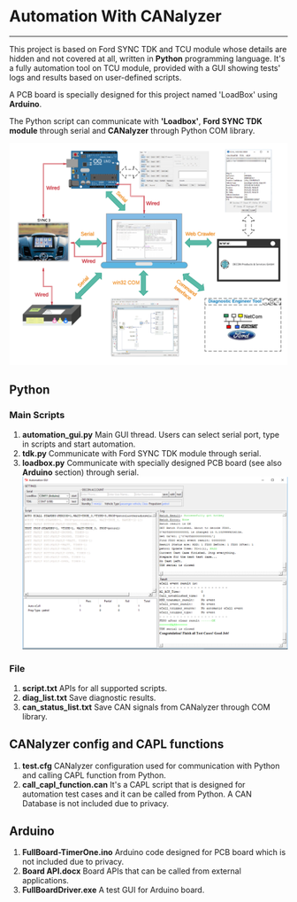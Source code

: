 # Automation With CANalyzer
----
This project is based on Ford SYNC TDK and TCU module whose details are hidden and not covered at all, written in **Python** programming language. It's a fully automation tool on TCU module, provided with a GUI showing tests' logs and results based on user-defined scripts.

A PCB board is specially designed for this project named 'LoadBox' using **Arduino**.

The Python script can communicate with **'Loadbox'**, **Ford SYNC TDK module** through serial and **CANalyzer** through Python COM library.

![System Diagram](system-diagram.png)

## Python
### Main Scripts
1. **automation_gui.py**
Main GUI thread. Users can select serial port, type in scripts and start automation.
2. **tdk.py** 
Communicate with Ford SYNC TDK module through serial.
3. **loadbox.py**
Communicate with specially designed PCB board (see also **Arduino** section) through serial.
![Graphical User Interface](python-gui.png)

### File
1. **script.txt**
APIs for all supported scripts.
2. **diag_list.txt**
Save diagnostic results.
3. **can_status_list.txt**
Save CAN signals from CANalyzer through COM library.

## CANalyzer config and CAPL functions
1. **test.cfg**
CANalyzer configuration used for communication with Python and calling CAPL function from Python.
2. **call_capl_function.can**
It's a CAPL script that is designed for automation test cases and it can be called from Python. A CAN Database is not included due to privacy.

	
## Arduino
1. **FullBoard-TimerOne.ino**
Arduino code designed for PCB board which is not included due to privacy.
2. **Board API.docx**
Board APIs that can be called from external applications.
3. **FullBoardDriver.exe**
A test GUI for Arduino board.
